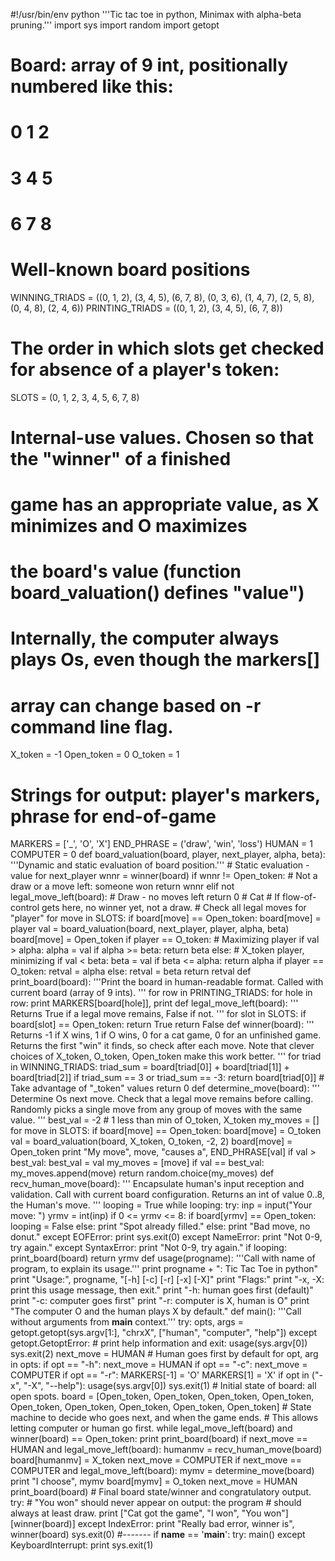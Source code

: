 #!/usr/bin/env python
'''Tic tac toe in python, Minimax with alpha-beta pruning.'''
import sys
import random
import getopt
# Board: array of 9 int, positionally numbered like this:
# 0  1  2
# 3  4  5
# 6  7  8
# Well-known board positions
WINNING_TRIADS = ((0, 1, 2), (3, 4, 5), (6, 7, 8), (0, 3, 6), (1, 4, 7),
    (2, 5, 8), (0, 4, 8), (2, 4, 6))
PRINTING_TRIADS = ((0, 1, 2), (3, 4, 5), (6, 7, 8))
# The order in which slots get checked for absence of a player's token:
SLOTS = (0, 1, 2, 3, 4, 5, 6, 7, 8)
# Internal-use values.  Chosen so that the "winner" of a finished
# game has an appropriate value, as X minimizes and O maximizes
# the board's value (function board_valuation() defines "value")
# Internally, the computer always plays Os, even though the markers[]
# array can change based on -r command line flag.
X_token = -1
Open_token = 0
O_token = 1
# Strings for output: player's markers, phrase for end-of-game
MARKERS = ['_', 'O', 'X']
END_PHRASE = ('draw', 'win', 'loss')
HUMAN = 1
COMPUTER = 0
def board_valuation(board, player, next_player, alpha, beta):
    '''Dynamic and static evaluation of board position.'''
    # Static evaluation - value for next_player
    wnnr = winner(board)
    if wnnr != Open_token:
        # Not a draw or a move left: someone won
        return wnnr
    elif not legal_move_left(board):
        # Draw - no moves left
        return 0 # Cat
    # If flow-of-control gets here, no winner yet, not a draw.
    # Check all legal moves for "player"
    for move in SLOTS:
        if board[move] == Open_token:
            board[move] = player
            val = board_valuation(board, next_player, player, alpha, beta)
            board[move] = Open_token
            if player == O_token:  # Maximizing player
                if val > alpha:
                    alpha = val
                if alpha >= beta:
                    return beta
            else:  # X_token player, minimizing
                if val < beta:
                    beta = val
                if beta <= alpha:
                    return alpha
    if player == O_token:
        retval = alpha
    else:
        retval = beta
    return retval
def print_board(board):
    '''Print the board in human-readable format.
       Called with current board (array of 9 ints).
    '''
    for row in PRINTING_TRIADS:
        for hole in row:
            print MARKERS[board[hole]],
        print
def legal_move_left(board):
    ''' Returns True if a legal move remains, False if not. '''
    for slot in SLOTS:
        if board[slot] == Open_token:
            return True
    return False
def winner(board):
    ''' Returns -1 if X wins, 1 if O wins, 0 for a cat game,
        0 for an unfinished game.
        Returns the first "win" it finds, so check after each move.
        Note that clever choices of X_token, O_token, Open_token
        make this work better.
    '''
    for triad in WINNING_TRIADS:
        triad_sum = board[triad[0]] + board[triad[1]] + board[triad[2]]
        if triad_sum == 3 or triad_sum == -3:
            return board[triad[0]]  # Take advantage of "_token" values
    return 0
def determine_move(board):
    ''' Determine Os next move. Check that a legal move remains before calling.
        Randomly picks a single move from any group of moves with the same value.
    '''
    best_val = -2  # 1 less than min of O_token, X_token
    my_moves = []
    for move in SLOTS:
        if board[move] == Open_token:
            board[move] = O_token
            val = board_valuation(board, X_token, O_token, -2, 2)
            board[move] = Open_token
            print "My move", move, "causes a", END_PHRASE[val]
            if val > best_val:
                best_val = val
                my_moves = [move]
            if val == best_val:
                my_moves.append(move)
    return random.choice(my_moves)
def recv_human_move(board):
    ''' Encapsulate human's input reception and validation.
        Call with current board configuration. Returns
        an int of value 0..8, the Human's move.
    '''
    looping = True
    while looping:
        try:
            inp = input("Your move: ")
            yrmv = int(inp)
            if 0 <= yrmv <= 8:
                if board[yrmv] == Open_token:
                    looping = False
                else:
                    print "Spot already filled."
            else:
                print "Bad move, no donut."
        except EOFError:
            print
            sys.exit(0)
        except NameError:
            print "Not 0-9, try again."
        except SyntaxError:
            print "Not 0-9, try again."
        if looping:
            print_board(board)
    return yrmv
def usage(progname):
    '''Call with name of program, to explain its usage.'''
    print progname + ": Tic Tac Toe in python"
    print "Usage:", progname, "[-h] [-c] [-r] [-x] [-X]"
    print "Flags:"
    print "-x, -X:   print this usage message, then exit."
    print "-h:  human goes first (default)"
    print "-c:  computer goes first"
    print "-r:  computer is X, human is O"
    print "The computer O and the human plays X by default."
def main():
    '''Call without arguments from __main__ context.'''
    try:
        opts, args = getopt.getopt(sys.argv[1:], "chrxX",
            ["human", "computer", "help"])
    except getopt.GetoptError:
        # print help information and exit:
        usage(sys.argv[0])
        sys.exit(2)
    next_move = HUMAN # Human goes first by default
    for opt, arg in opts:
        if opt == "-h":
            next_move = HUMAN
        if opt == "-c":
            next_move = COMPUTER
        if opt == "-r":
            MARKERS[-1] = 'O'
            MARKERS[1] = 'X'
        if opt in ("-x", "-X", "--help"):
            usage(sys.argv[0])
            sys.exit(1)
    # Initial state of board: all open spots.
    board = [Open_token, Open_token, Open_token, Open_token, Open_token,
        Open_token, Open_token, Open_token, Open_token]
    # State machine to decide who goes next, and when the game ends.
    # This allows letting computer or human go first.
    while legal_move_left(board) and winner(board) == Open_token:
        print
        print_board(board)
        if next_move == HUMAN and legal_move_left(board):
            humanmv = recv_human_move(board)
            board[humanmv] = X_token
            next_move = COMPUTER
        if next_move == COMPUTER and legal_move_left(board):
            mymv = determine_move(board)
            print "I choose", mymv
            board[mymv] = O_token 
            next_move = HUMAN
    print_board(board)
    # Final board state/winner and congratulatory output.
    try:
        # "You won" should never appear on output: the program
        # should always at least draw.
        print ["Cat got the game", "I won", "You won"][winner(board)]
    except IndexError:
        print "Really bad error, winner is", winner(board)
    sys.exit(0)
#-------
if __name__ == '__main__':
    try:
        main()
    except KeyboardInterrupt:
        print
        sys.exit(1)

